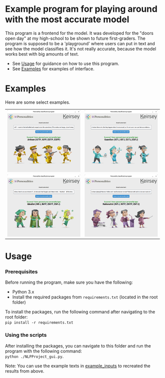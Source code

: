 # Example program for playing around with the most accurate model

This program is a frontend for the model. It was developed for the "doors open day" at my high-school to be shown to future first-graders. The program is supposed to be a 'playground' where users can put in text and see how the model classifies it.
It's not really accurate, because the model works best with big amounts of text.

 * See [Usage](#usage) for guidance on how to use this program.
 * See [Examples](#examples) for examples of interface.

# Examples

Here are some select examples.

<table>
    <tbody>
        <tr>
            <td align="center">
                <img src="otvorena-vrata-2023/media/artisan.png" alt="artisan" style="width:100%">
            </td>
            <td align="center">
                <img src="otvorena-vrata-2023/media/guardian.png" alt="guardian" style="width:100%">
            </td align="center">
        </tr>
        <tr>
            <td align="center">
                <img src="otvorena-vrata-2023/media/idealist.png" alt="idealist" style="width:100%">
            </td>
            <td align="center">
                <img src="otvorena-vrata-2023/media/rationalist.png" alt="rationalist" style="width:100%">
            </td align="center">
        </tr>
    </tbody>
<table>

# Usage

### Prerequisites
Before running the program, make sure you have the following:

* Python 3.x
* Install the required packages from `requirements.txt` (located in the root folder)

To install the packages, run the following command after navigating to the root folder:  
```pip install -r requirements.txt```

### Using the scripts
After installing the packages, you can navigate to this folder and run the program with the following command:  
```python ./NLPProject_gui.py```.

Note: You can use the example texts in [example_inputs](otvorena-vrata-2023/example_inputs) to recreated the results from above.
